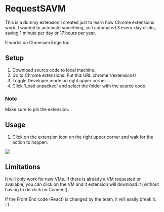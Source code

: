 # RequestSAVM

This is a dummy extension I created just to learn how Chrome extensions work. I wanted to automate something, so I automated 3 every-day clicks, saving 1 minute per day or 17 hours per year.

It works on Chromium Edge too.

## Setup

1) Download source code to local machine.
2) Go to Chrome extensions: Put this URL chrome://extensions/
3) Toggle Developer mode on right upper corner.
4) Click 'Load unpacked' and select the folder with the source code.
### Note
Make sure to pin the extension.

## Usage

1) Click on the extension icon on the right upper corner and wait for the action to happen.

![](demo/demo.gif)

## Limitations

It will only work for new VMs. 
If there is already a VM requested or available, you can click on the VM and it extension will download it (without having to do click on Connect).

If the Front End code (React) is changed by the team, it will easily break it. :')


